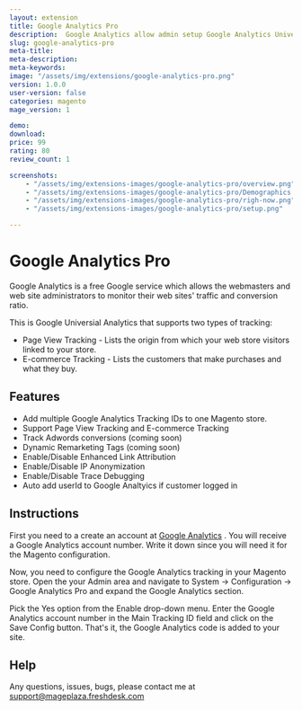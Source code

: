 ```yaml
---
layout: extension
title: Google Analytics Pro
description:  Google Analytics allow admin setup Google Analytics Universial quickly by adding multiple tracking ID in store
slug: google-analytics-pro
meta-title: 
meta-description: 
meta-keywords: 
image: "/assets/img/extensions/google-analytics-pro.png"
version: 1.0.0
user-version: false
categories: magento
mage_version: 1

demo: 
download:
price: 99
rating: 80
review_count: 1

screenshots:
	- "/assets/img/extensions-images/google-analytics-pro/overview.png"
	- "/assets/img/extensions-images/google-analytics-pro/Demographics.png"
	- "/assets/img/extensions-images/google-analytics-pro/righ-now.png"
	- "/assets/img/extensions-images/google-analytics-pro/setup.png"

---
```



Google Analytics Pro
======================

Google Analytics is a free Google service which allows the webmasters and web site administrators to monitor their web sites' traffic and conversion ratio.

This is Google Universial Analytics that supports two types of tracking:

- Page View Tracking - Lists the origin from which your web store visitors linked to your store. 
- E-commerce Tracking - Lists the customers that make purchases and what they buy.


Features
------------

- Add multiple Google Analytics Tracking IDs to one Magento store. 
- Support Page View Tracking and E-commerce Tracking
- Track Adwords conversions (coming soon)
- Dynamic Remarketing Tags (coming soon)
- Enable/Disable Enhanced Link Attribution
- Enable/Disable IP Anonymization
- Enable/Disable Trace Debugging
- Auto add userId to Google Analtyics if customer logged in

Instructions
------------

First you need to a create an account at <a href="http://www.google.com/analytics/">Google Analytics</a> . You will receive a Google Analytics account number. Write it down since you will need it for the Magento configuration.

Now, you need to configure the Google Analytics tracking in your Magento store. Open the your Admin area and navigate to System -> Configuration -> Google Analytics Pro and expand the Google Analytics section.

Pick the Yes option from the Enable drop-down menu. Enter the Google Analytics account number in the Main Tracking ID field and click on the Save Config button. That's it, the Google Analytics code is added to your site.

Help
------------

Any questions, issues, bugs, please contact me at support@mageplaza.freshdesk.com
